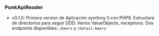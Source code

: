 ### PunkApiReader
- v0.1.0: Primera version de Aplicación symfony 5 con PHP8. Estructura de directorios para seguir DDD. Varios ValueObjects, exceptions. Dos endpoints disponibles: `/beers` y `/detail-beers`